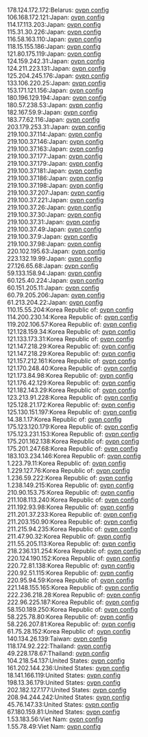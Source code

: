 178.124.172.172:Belarus: [ovpn config](vpn/178_124_172_172.ovpn)  
106.168.172.121:Japan: [ovpn config](vpn/106_168_172_121.ovpn)  
114.17.113.203:Japan: [ovpn config](vpn/114_17_113_203.ovpn)  
115.31.30.226:Japan: [ovpn config](vpn/115_31_30_226.ovpn)  
116.58.163.110:Japan: [ovpn config](vpn/116_58_163_110.ovpn)  
118.15.155.186:Japan: [ovpn config](vpn/118_15_155_186.ovpn)  
121.80.175.119:Japan: [ovpn config](vpn/121_80_175_119.ovpn)  
124.159.242.31:Japan: [ovpn config](vpn/124_159_242_31.ovpn)  
124.211.223.131:Japan: [ovpn config](vpn/124_211_223_131.ovpn)  
125.204.245.176:Japan: [ovpn config](vpn/125_204_245_176.ovpn)  
133.106.220.25:Japan: [ovpn config](vpn/133_106_220_25.ovpn)  
153.171.121.156:Japan: [ovpn config](vpn/153_171_121_156.ovpn)  
180.196.129.194:Japan: [ovpn config](vpn/180_196_129_194.ovpn)  
180.57.238.53:Japan: [ovpn config](vpn/180_57_238_53.ovpn)  
182.167.59.9:Japan: [ovpn config](vpn/182_167_59_9.ovpn)  
183.77.62.116:Japan: [ovpn config](vpn/183_77_62_116.ovpn)  
203.179.253.31:Japan: [ovpn config](vpn/203_179_253_31.ovpn)  
219.100.37.114:Japan: [ovpn config](vpn/219_100_37_114.ovpn)  
219.100.37.146:Japan: [ovpn config](vpn/219_100_37_146.ovpn)  
219.100.37.163:Japan: [ovpn config](vpn/219_100_37_163.ovpn)  
219.100.37.177:Japan: [ovpn config](vpn/219_100_37_177.ovpn)  
219.100.37.179:Japan: [ovpn config](vpn/219_100_37_179.ovpn)  
219.100.37.181:Japan: [ovpn config](vpn/219_100_37_181.ovpn)  
219.100.37.186:Japan: [ovpn config](vpn/219_100_37_186.ovpn)  
219.100.37.198:Japan: [ovpn config](vpn/219_100_37_198.ovpn)  
219.100.37.207:Japan: [ovpn config](vpn/219_100_37_207.ovpn)  
219.100.37.221:Japan: [ovpn config](vpn/219_100_37_221.ovpn)  
219.100.37.26:Japan: [ovpn config](vpn/219_100_37_26.ovpn)  
219.100.37.30:Japan: [ovpn config](vpn/219_100_37_30.ovpn)  
219.100.37.31:Japan: [ovpn config](vpn/219_100_37_31.ovpn)  
219.100.37.49:Japan: [ovpn config](vpn/219_100_37_49.ovpn)  
219.100.37.9:Japan: [ovpn config](vpn/219_100_37_9.ovpn)  
219.100.37.98:Japan: [ovpn config](vpn/219_100_37_98.ovpn)  
220.102.195.63:Japan: [ovpn config](vpn/220_102_195_63.ovpn)  
223.132.19.99:Japan: [ovpn config](vpn/223_132_19_99.ovpn)  
27.126.65.68:Japan: [ovpn config](vpn/27_126_65_68.ovpn)  
59.133.158.94:Japan: [ovpn config](vpn/59_133_158_94.ovpn)  
60.125.40.224:Japan: [ovpn config](vpn/60_125_40_224.ovpn)  
60.151.205.11:Japan: [ovpn config](vpn/60_151_205_11.ovpn)  
60.79.205.206:Japan: [ovpn config](vpn/60_79_205_206.ovpn)  
61.213.204.22:Japan: [ovpn config](vpn/61_213_204_22.ovpn)  
110.15.55.204:Korea Republic of: [ovpn config](vpn/110_15_55_204.ovpn)  
114.200.230.14:Korea Republic of: [ovpn config](vpn/114_200_230_14.ovpn)  
119.202.106.57:Korea Republic of: [ovpn config](vpn/119_202_106_57.ovpn)  
121.128.159.34:Korea Republic of: [ovpn config](vpn/121_128_159_34.ovpn)  
121.133.173.31:Korea Republic of: [ovpn config](vpn/121_133_173_31.ovpn)  
121.147.218.29:Korea Republic of: [ovpn config](vpn/121_147_218_29.ovpn)  
121.147.218.29:Korea Republic of: [ovpn config](vpn/121_147_218_29.ovpn)  
121.157.212.161:Korea Republic of: [ovpn config](vpn/121_157_212_161.ovpn)  
121.170.248.40:Korea Republic of: [ovpn config](vpn/121_170_248_40.ovpn)  
121.173.84.98:Korea Republic of: [ovpn config](vpn/121_173_84_98.ovpn)  
121.176.42.129:Korea Republic of: [ovpn config](vpn/121_176_42_129.ovpn)  
121.182.143.29:Korea Republic of: [ovpn config](vpn/121_182_143_29.ovpn)  
123.213.91.228:Korea Republic of: [ovpn config](vpn/123_213_91_228.ovpn)  
125.128.21.172:Korea Republic of: [ovpn config](vpn/125_128_21_172.ovpn)  
125.130.151.197:Korea Republic of: [ovpn config](vpn/125_130_151_197.ovpn)  
14.38.1.17:Korea Republic of: [ovpn config](vpn/14_38_1_17.ovpn)  
175.123.120.179:Korea Republic of: [ovpn config](vpn/175_123_120_179.ovpn)  
175.123.231.153:Korea Republic of: [ovpn config](vpn/175_123_231_153.ovpn)  
175.201.162.138:Korea Republic of: [ovpn config](vpn/175_201_162_138.ovpn)  
175.201.247.68:Korea Republic of: [ovpn config](vpn/175_201_247_68.ovpn)  
183.103.234.146:Korea Republic of: [ovpn config](vpn/183_103_234_146.ovpn)  
1.223.79.11:Korea Republic of: [ovpn config](vpn/1_223_79_11.ovpn)  
1.229.127.76:Korea Republic of: [ovpn config](vpn/1_229_127_76.ovpn)  
1.236.59.222:Korea Republic of: [ovpn config](vpn/1_236_59_222.ovpn)  
1.238.149.215:Korea Republic of: [ovpn config](vpn/1_238_149_215.ovpn)  
210.90.153.75:Korea Republic of: [ovpn config](vpn/210_90_153_75.ovpn)  
211.108.113.240:Korea Republic of: [ovpn config](vpn/211_108_113_240.ovpn)  
211.192.93.98:Korea Republic of: [ovpn config](vpn/211_192_93_98.ovpn)  
211.201.37.233:Korea Republic of: [ovpn config](vpn/211_201_37_233.ovpn)  
211.203.150.90:Korea Republic of: [ovpn config](vpn/211_203_150_90.ovpn)  
211.215.94.235:Korea Republic of: [ovpn config](vpn/211_215_94_235.ovpn)  
211.47.90.32:Korea Republic of: [ovpn config](vpn/211_47_90_32.ovpn)  
211.55.205.113:Korea Republic of: [ovpn config](vpn/211_55_205_113.ovpn)  
218.236.131.254:Korea Republic of: [ovpn config](vpn/218_236_131_254.ovpn)  
220.124.190.152:Korea Republic of: [ovpn config](vpn/220_124_190_152.ovpn)  
220.72.81.138:Korea Republic of: [ovpn config](vpn/220_72_81_138.ovpn)  
220.92.51.115:Korea Republic of: [ovpn config](vpn/220_92_51_115.ovpn)  
220.95.94.59:Korea Republic of: [ovpn config](vpn/220_95_94_59.ovpn)  
221.148.155.165:Korea Republic of: [ovpn config](vpn/221_148_155_165.ovpn)  
222.236.218.28:Korea Republic of: [ovpn config](vpn/222_236_218_28.ovpn)  
222.96.225.187:Korea Republic of: [ovpn config](vpn/222_96_225_187.ovpn)  
58.150.189.250:Korea Republic of: [ovpn config](vpn/58_150_189_250.ovpn)  
58.225.78.80:Korea Republic of: [ovpn config](vpn/58_225_78_80.ovpn)  
58.226.207.81:Korea Republic of: [ovpn config](vpn/58_226_207_81.ovpn)  
61.75.28.152:Korea Republic of: [ovpn config](vpn/61_75_28_152.ovpn)  
140.134.26.139:Taiwan: [ovpn config](vpn/140_134_26_139.ovpn)  
118.174.92.222:Thailand: [ovpn config](vpn/118_174_92_222.ovpn)  
49.228.178.67:Thailand: [ovpn config](vpn/49_228_178_67.ovpn)  
104.218.54.137:United States: [ovpn config](vpn/104_218_54_137.ovpn)  
161.202.144.236:United States: [ovpn config](vpn/161_202_144_236.ovpn)  
18.141.166.119:United States: [ovpn config](vpn/18_141_166_119.ovpn)  
198.13.36.179:United States: [ovpn config](vpn/198_13_36_179.ovpn)  
202.182.127.177:United States: [ovpn config](vpn/202_182_127_177.ovpn)  
208.94.244.242:United States: [ovpn config](vpn/208_94_244_242.ovpn)  
45.76.147.33:United States: [ovpn config](vpn/45_76_147_33.ovpn)  
67.180.159.81:United States: [ovpn config](vpn/67_180_159_81.ovpn)  
1.53.183.56:Viet Nam: [ovpn config](vpn/1_53_183_56.ovpn)  
1.55.78.49:Viet Nam: [ovpn config](vpn/1_55_78_49.ovpn)  
